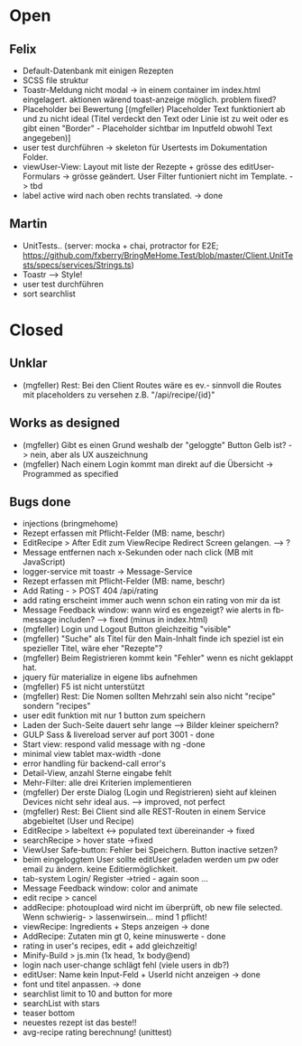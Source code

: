 ﻿# Open
## Felix
- Default-Datenbank mit einigen Rezepten
- SCSS file struktur
- Toastr-Meldung nicht modal -> in einem container im index.html eingelagert. aktionen wärend toast-anzeige möglich. problem fixed?
- Placeholder bei Bewertung [(mgfeller) Placeholder Text funktioniert ab und zu nicht ideal (Titel verdeckt den Text oder Linie ist zu weit oder es gibt einen "Border" - Placeholder sichtbar im Inputfeld obwohl Text angegeben)]
- user test durchführen -> skeleton für Usertests im Dokumentation Folder.
- viewUser-View: Layout mit liste der Rezepte + grösse des editUser-Formulars -> grösse geändert. User Filter funtioniert nicht im Template. -> tbd
- label active wird nach oben rechts translated. -> done

## Martin
- UnitTests.. (server: mocka + chai, protractor for E2E; https://github.com/fxberry/BringMeHome.Test/blob/master/Client.UnitTests/specs/services/Strings.ts)
- Toastr --> Style!
- user test durchführen
- sort searchlist

# Closed

## Unklar
- (mgfeller) Rest: Bei den Client Routes wäre es ev.- sinnvoll die Routes mit placeholders zu versehen z.B.  "/api/recipe/{id}"

## Works as designed
- (mgfeller) Gibt es einen Grund weshalb der "geloggte" Button Gelb ist? -> nein, aber als UX auszeichnung
- (mgfeller) Nach einem Login kommt man direkt auf die Übersicht  -> Programmed as specified

## Bugs done
- injections (bringmehome)
- Rezept erfassen mit Pflicht-Felder (MB: name, beschr)
- EditRecipe > After Edit zum ViewRecipe Redirect Screen gelangen. --> ?
- Message entfernen nach x-Sekunden oder nach click             (MB mit JavaScript)
- logger-service mit toastr -> Message-Service
- Rezept erfassen mit Pflicht-Felder (MB: name, beschr)
- Add Rating - > POST 404 /api/rating
- add rating erscheint immer auch wenn schon ein rating von mir da ist
- Message Feedback window: wann wird es engezeigt? wie alerts in fb-message includen? --> fixed (minus in index.html)
- (mgfeller) Login und Logout Button gleichzeitig "visible"  
- (mgfeller) "Suche" als Titel für den Main-Inhalt finde ich speziel ist ein spezieller Titel, wäre eher "Rezepte"? 
- (mgfeller) Beim Registrieren kommt kein "Fehler" wenn es nicht geklappt hat. 
- jquery für materialize in eigene libs aufnehmen
- (mgfeller) F5 ist nicht unterstützt
- (mgfeller) Rest: Die Nomen sollten Mehrzahl sein also nicht "recipe" sondern "recipes" 
- user edit funktion mit nur 1 button zum speichern
- Laden der Such-Seite dauert sehr lange --> Bilder kleiner speichern?
- GULP Sass & livereload server auf port 3001  - done
- Start view: respond valid message with ng -done
- minimal view tablet max-width -done
- error handling für backend-call error's
- Detail-View, anzahl Sterne eingabe fehlt
- Mehr-Filter: alle drei Kriterien implementieren
- (mgfeller) Der erste Dialog (Login und Registrieren) sieht auf kleinen Devices nicht sehr ideal aus. --> improved, not perfect
- (mgfeller) Rest: Bei Client sind alle REST-Routen in einem Service abgebieltet (User und Recipe) 
- EditRecipe > labeltext <-> populated text übereinander -> fixed
- searchRecipe > hover state ->fixed
- ViewUser Safe-button: Fehler bei Speichern. Button inactive setzen?
- beim eingeloggtem User sollte editUser geladen werden um pw oder email zu ändern. keine Editiermöglichkeit.
- tab-system Login/ Register ->tried - again soon ...
- Message Feedback window: color and animate
- edit recipe > cancel
- addRecipe: photoupload wird nicht im überprüft, ob new file selected. Wenn schwierig- > lassenwirsein... mind 1 pflicht!
- viewRecipe: Ingredients + Steps anzeigen -> done
- AddRecipe: Zutaten min gt 0, keine minuswerte - done
- rating in user's recipes, edit + add gleichzeitig!
- Minify-Build > js.min (1x head, 1x body@end)
- login nach user-change schlägt fehl (viele users in db?)
- editUser: Name kein Input-Feld + UserId nicht anzeigen -> done
- font und titel anpassen. -> done
- searchlist limit to 10 and button for more
- searchList with stars
- teaser bottom
- neuestes rezept ist das beste!!
- avg-recipe rating berechnung! (unittest)
